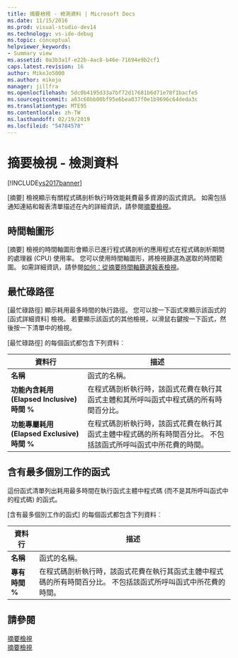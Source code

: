 ```yaml
---
title: 摘要檢視 - 檢測資料 | Microsoft Docs
ms.date: 11/15/2016
ms.prod: visual-studio-dev14
ms.technology: vs-ide-debug
ms.topic: conceptual
helpviewer_keywords:
- Summary view
ms.assetid: 0a3b3a1f-e22b-4ac8-b46e-71694e9b2cf1
caps.latest.revision: 16
author: MikeJo5000
ms.author: mikejo
manager: jillfra
ms.openlocfilehash: 5dc0b4195d33a7bf72d17681b6d71e78f1bacfe5
ms.sourcegitcommit: a83c60bb00bf95e6bea037f0e1b9696c64deda3c
ms.translationtype: MTE95
ms.contentlocale: zh-TW
ms.lasthandoff: 02/19/2019
ms.locfileid: "54784578"
---
```

# <a name="summary-view---instrumentation-data"></a>摘要檢視 - 檢測資料
[!INCLUDE[vs2017banner](../includes/vs2017banner.md)]

[摘要] 檢視顯示有關程式碼剖析執行時效能耗費最多資源的函式資訊。 如需包括通知連結和報表清單描述在內的詳細資訊，請參閱[摘要檢視](../profiling/summary-view.md)。  
  
## <a name="timeline-graph"></a>時間軸圖形  
 [摘要] 檢視的時間軸圖形會顯示已進行程式碼剖析的應用程式在程式碼剖析期間的處理器 (CPU) 使用率。 您可以使用時間軸圖形，將檢視篩選為選取的時間範圍。 如需詳細資訊，請參閱[如何：從摘要時間軸篩選報表檢視](../profiling/how-to-filter-report-views-from-the-summary-timeline.md)。  
  
## <a name="hot-path"></a>最忙碌路徑  
 [最忙碌路徑] 顯示耗用最多時間的執行路徑。 您可以按一下函式來顯示該函式的 [函式詳細資料] 檢視。 若要顯示該函式的其他檢視，以滑鼠右鍵按一下函式，然後按一下清單中的檢視。  
  
 [最忙碌路徑] 的每個函式都包含下列資料︰  
  
|資料行|描述|  
|------------|-----------------|  
|**名稱**|函式的名稱。|  
|**功能內含耗用 (Elapsed Inclusive) 時間 %**|在程式碼剖析執行時，該函式花費在執行其函式主體和其所呼叫函式中程式碼的所有時間百分比。|  
|**功能專屬耗用 (Elapsed Exclusive) 時間 %**|在程式碼剖析執行時，該函式花費在執行其函式主體中程式碼的所有時間百分比。 不包括該函式所呼叫函式中所花費的時間。|  
  
## <a name="functions-with-most-individual-work"></a>含有最多個別工作的函式  
 這份函式清單列出耗用最多時間在執行函式主體中程式碼 (而不是其所呼叫函式中的程式碼) 的函式。  
  
 [含有最多個別工作的函式] 的每個函式都包含下列資料︰  
  
|資料行|描述|  
|------------|-----------------|  
|**名稱**|函式的名稱。|  
|**專有時間 %**|在程式碼剖析執行時，該函式花費在執行其函式主體中程式碼的所有時間百分比。 不包括該函式所呼叫函式中所花費的時間。|  
  
## <a name="see-also"></a>請參閱  
 [摘要檢視](../profiling/summary-view-sampling-data.md)   
 [摘要檢視](../profiling/summary-view-dotnet-memory-data.md)

